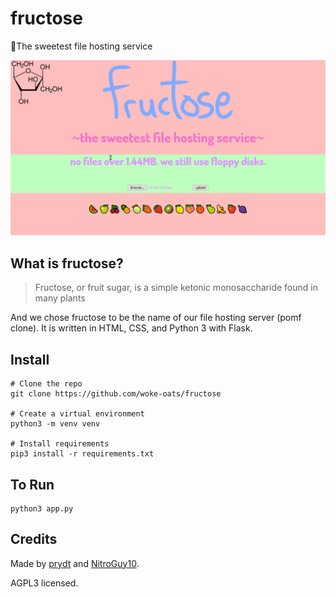 # fructose
🍉The sweetest file hosting service

![A Screenshot of Fructose in action](fructose.png)

## What is fructose?
> Fructose, or fruit sugar, is a simple ketonic monosaccharide found in many plants

And we chose fructose to be the name of our file hosting server (pomf clone).
It is written in HTML, CSS, and Python 3 with Flask.

## Install
```commandline
# Clone the repo
git clone https://github.com/woke-oats/fructose

# Create a virtual environment
python3 -m venv venv

# Install requirements
pip3 install -r requirements.txt
```

## To Run
```commandline
python3 app.py
```

## Credits
Made by [prydt](https://github.com/prydt) and [NitroGuy10](https://github.com/NitroGuy10).

AGPL3 licensed.
